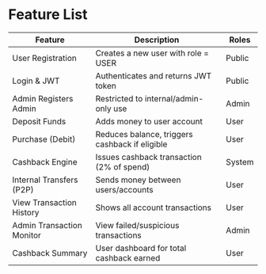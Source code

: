 # Feature List

| Feature                            | Description                                 | Roles     |
|------------------------------------|---------------------------------------------|-----------|
| User Registration                  | Creates a new user with role = USER         | Public    |
| Login & JWT                        | Authenticates and returns JWT token         | Public    |
| Admin Registers Admin              | Restricted to internal/admin-only use       | Admin     |
| Deposit Funds                      | Adds money to user account                  | User      |
| Purchase (Debit)                  | Reduces balance, triggers cashback if eligible | User   |
| Cashback Engine                    | Issues cashback transaction (2% of spend)   | System    |
| Internal Transfers (P2P)          | Sends money between users/accounts          | User      |
| View Transaction History           | Shows all account transactions              | User      |
| Admin Transaction Monitor          | View failed/suspicious transactions         | Admin     |
| Cashback Summary                   | User dashboard for total cashback earned    | User      |

